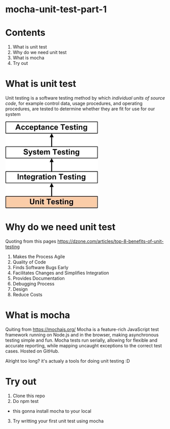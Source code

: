 # mocha-unit-test-part-1

# Contents
1. What is unit test
2. Why do we need unit test
3. What is mocha
4. Try out

# What is unit test
Unit testing is a software testing method by which *individual units of source code*, for example control data, usage procedures, and operating procedures, are tested to determine whether they are fit for use for our system

![Testing level](unittesting.jpg)

# Why do we need unit test
Quoting from this pages https://dzone.com/articles/top-8-benefits-of-unit-testing
1. Makes the Process Agile
2. Quality of Code
3. Finds Software Bugs Early
4. Facilitates Changes and Simplifies Integration
5. Provides Documentation
6. Debugging Process
7. Design
8. Reduce Costs

# What is mocha
Quiting from https://mochajs.org/
Mocha is a feature-rich JavaScript test framework running on Node.js and in the browser, making asynchronous testing simple and fun. Mocha tests run serially, allowing for flexible and accurate reporting, while mapping uncaught exceptions to the correct test cases. Hosted on GitHub.

Alright too long? it's actualy a tools for doing unit testing :D

# Try out
1. Clone this repo
2. Do npm test
- this gonna install mocha to your local
3. Try writting your first unit test using mocha
